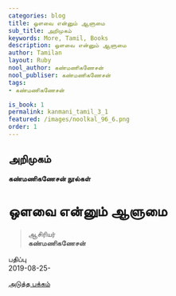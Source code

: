 ```yaml
---
categories: blog
title: ஒளவை என்னும் ஆளுமை
sub_title: அறிமுகம்
keywords: More, Tamil, Books
description: ஒளவை என்னும் ஆளுமை
author: Tamilan
layout: Ruby
nool_author: கண்மணிகணேசன்
nool_publiser: கண்மணிகணேசன்
tags: 
- கண்மணிகணேசன்

is_book: 1
permalink: kanmani_tamil_3_1
featured: /images/noolkal_96_6.png
order: 1
---
```



## அறிமுகம்

**கண்மணிகணேசன் நூல்கள்**

# ஒளவை என்னும் ஆளுமை

> ஆசிரியர்  
>  **கண்மணிகணேசன்**

பதிப்பு  
2019-08-25-

[அடுத்த பக்கம்](kanmani_tamil_3_2)